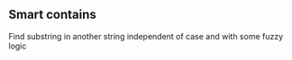 Smart contains
------------------------------------------------------------------------------------------------------------------------
Find substring in another string independent of case and with some fuzzy logic